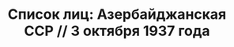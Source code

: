 ---
title: 'Список лиц: Азербайджанская ССР // 3 октября 1937 года'
description: РГАСПИ, ф.17, т.3, оп.171, дело 411, лист 197
images:
- /disk/pictures/v03/17-171-411-197.jpg
- /disk/pictures/v03/17-171-411-198.jpg
- /disk/pictures/v03/17-171-411-199.jpg
- /disk/pictures/v03/17-171-411-200.jpg
- /disk/pictures/v03/17-171-411-201.jpg
- /disk/pictures/v03/17-171-411-202.jpg
---